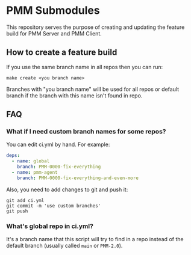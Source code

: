 # PMM Submodules

This repository serves the purpose of creating and updating the feature build for PMM Server and PMM Client.

## How to create a feature build

If you use the same branch name in all repos then you can run:
```console
make create <you branch name>
```
Branches with "you branch name" will be used for all repos or default branch if the branch with this name isn't found in repo.


## FAQ
### What if I need custom branch names for some repos?

You can edit ci.yml by hand. For example:
```yaml
deps:
  - name: global
    branch: PMM-0000-fix-everything
  - name: pmm-agent
    branch: PMM-0000-fix-everything-and-even-more
```
Also, you need to add changes to git and push it:
```
git add ci.yml
git commit -m 'use custom branches'
git push
```

### What's global repo in ci.yml?
It's a branch name that this script will try to find in a repo instead of the default branch (usually called `main` or `PMM-2.0`).